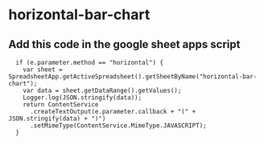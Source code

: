 # horizontal-bar-chart
## Add this code in the google sheet apps script 

```
  if (e.parameter.method == "horizontal") { 
    var sheet = SpreadsheetApp.getActiveSpreadsheet().getSheetByName("horizontal-bar-chart");
    var data = sheet.getDataRange().getValues();
    Logger.log(JSON.stringify(data));
    return ContentService
      .createTextOutput(e.parameter.callback + "(" + JSON.stringify(data) + ")")
      .setMimeType(ContentService.MimeType.JAVASCRIPT);
  }
```